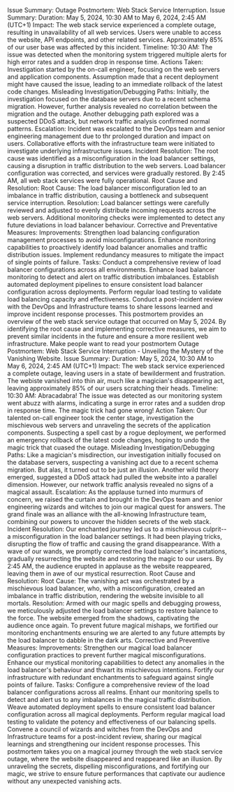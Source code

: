 Issue Summary:
Outage Postmortem: Web Stack Service Interruption.
Issue Summary: Duration: May 5, 2024, 10:30 AM to May 6, 2024, 2:45 AM (UTC+1) Impact: The web stack service experienced a complete outage, resulting in unavailability of all web services. Users were unable to access the website, API endpoints, and other related services. Approximately 85% of our user base was affected by this incident.
Timeline: 10:30 AM: The issue was detected when the monitoring system triggered multiple alerts for high error rates and a sudden drop in response time.
Actions Taken:
Investigation started by the on-call engineer, focusing on the web servers and application components.
Assumption made that a recent deployment might have caused the issue, leading to an immediate rollback of the latest code changes.
Misleading Investigation/Debugging Paths:
Initially, the investigation focused on the database servers due to a recent schema migration. However, further analysis revealed no correlation between the migration and the outage.
Another debugging path explored was a suspected DDoS attack, but network traffic analysis confirmed normal patterns.
Escalation:
Incident was escalated to the DevOps team and senior engineering management due to thr prolonged duration and impact on users.
Collaborative efforts with the infrastructure team were initiated to investigate underlying infrastructure issues.
Incident Resolution:
The root cause was identified as a misconfiguration in the load balancer settings, causing a disruption in traffic distribution to the web servers.
Load balancer configuration was corrected, and services were gradually restored.
By 2:45 AM, all web stack services were fully operational.
Root Cause and Resolution:
Root Cause:
The load balancer misconfiguration led to an imbalance in traffic distribution, causing a bottleneck and subsequent service interruption.
Resolution:
Load balancer settings were carefully reviewed and adjusted to evenly distribute incoming requests across the web servers.
Additional monitoring checks were implemented to detect any future deviations in load balancer behaviour.
Corrective and Preventative Measures:
Improvements:
Strengthen load balancing configuration management processes to avoid misconfigurations.
Enhance monitoring capabilities to proactively identify load balancer anomalies and traffic distribution issues.
Implement redundancy measures to mitigate the impact of single points of failure.
Tasks:
Conduct a comprehensive review of load balancer configurations across all environments.
Enhance load balancer monitoring to detect and alert on traffic distribution imbalances.
Establish automated deployment pipelines to ensure consistent load balancer configuration across deployments.
Perform regular load testing to validate load balancing capacity and effectiveness.
Conduct a post-incident review with the DevOps and Infrastructure teams to share lessons learned and improve incident response processes.
This postmortem provides an overview of the web stack service outage that occurred on May 5, 2024. By identifying the root cause and implementing corrective measures, we aim to prevent similar incidents in the future and ensure a more resilient web infrastructure.
Make people want to read your postmortem
Outage Postmortem: Web Stack Service Interruption - Unveiling the Mystery of the Vanishing Website.
Issue Summary: Duration: May 5, 2024, 10:30 AM to May 6, 2024, 2:45 AM (UTC+1) Impact: The web stack service experienced a complete outage, leaving users in a state of bewilderment and frustration. The webiste vanished into thin air, much like a magician's disappearing act, leaving approximately 85% of our users scratching their heads.
Timeline: 10:30 AM: Abracadabra! The issue was detected as our monitoring system went abuzz with alarms, indicating a surge in error rates and a sudden drop in response time. The magic trick had gone wrong!
Action Taken:
Our talented on-call engineer took the center stage, investigation the mischievous web servers and unraveling the secrets of the application components.
Suspecting a spell cast by a rogue deployment, we performed an emergency rollback of the latest code changes, hoping to undo the magic trick that cuased the outage.
Misleading Investigation/Debugging Paths:
Like a magician's misdirection, our investigation initially focused on the database servers, suspecting a vanishing act due to a recent schema migration. But alas, it turned out to be just an illusion.
Another wild theory emerged, suggested a DDoS attack had pulled the website into a parallel dimension. However, our network traffic analysis revealed no signs of a magical assault.
Escalation:
As the applause turned into murmurs of concern, we raised the curtain and brought in the DevOps team and senior engineering wizards and witches to join our magical quest for answers.
The grand finale was an alliance with the all-knowing Infrastructure team, combining our powers to uncover the hidden secrets of the web stack.
Incident Resolution:
Our enchanted journey led us to a mischievous culprit--a misconfiguration in the load balancer settings. It had been playing tricks, disrupting the flow of traffic and causing the grand disappearance.
With a wave of our wands, we promptly corrected the load balancer's incantations, gradually resurrecting the website and restoring the magic to our users.
By 2:45 AM, the audience erupted in applause as the website reappeared, leaving them in awe of our mystical resurrection.
Root Cause and Resolution:
Root Cause:
The vanishing act was orchestrated by a mischievous load balancer, who, with a misconfiguration, created an imbalance in traffic distribution, rendering the website invisible to all mortals.
Resolution:
Armed with our magic spells and debugging prowess, we meticulously adjusted the load balancer settings to restore balance to the force. The website emerged from the shadows, captivating the audience once again.
To prevent future magical mishaps, we fortified our monitoring enchantments ensuring we are alerted to any future attempts by the load balancer to dabble in the dark arts.
Corrective and Preventive Measures:
Improvements:
Strengthen our magical load balancer configuration practices to prevent further magical misconfigurations.
Enhance our mystical monitoring capabilities to detect any anomalies in the load balancer's behaviour and thwart its mischievous intentions.
Fortify our infrastructure with redundant enchantments to safeguard against single points of failure.
Tasks:
Configure a comprehensive review of the load balancer configurations across all realms.
Enhant our monitoring spells to detect and alert us to any imbalances in the magical traffic distribution.
Weave automated deployment spells to ensure consistent load balancer configuration across all magical deployments.
Perform regular magical load testing to validate the potency and effectiveness of our balancing spells.
Convene a council of wizards and witches from the DevOps and Infrastructure teams for a post-incident review, sharing our magical learnings and strengthening our incident response processes.
This postmortem takes you on a magical journey through the web stack service outage, where the website disappeared and reappeared like an illusion. By unraveling the secrets, dispelling misconfigurations, and fortifying our magic, we strive to ensure future performances that captivate our audience without any unexpected vanishing acts.

